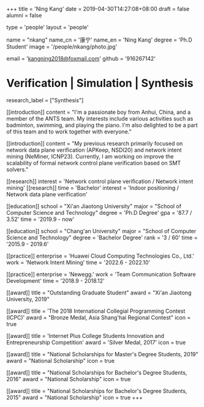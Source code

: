 +++
title = 'Ning Kang'
date = 2019-04-30T14:27:08+08:00
draft = false
alumni = false

type = 'people'
layout = 'people'

name = "nkang"
name_cn = '康宁'
name_en = 'Ning Kang'
degree = 'Ph.D Student'
image = '/people/nkang/photo.jpg'

email = 'kangning2018@foxmail.com'
github = '916267142'

# Verification | Simulation | Synthesis
research_label = ["Synthesis"]

[[introduction]]
    content = "I'm a passionate boy from Anhui, China, and a member of the ANTS team. My interests include various activities such as badminton, swimming, and playing the piano. I'm also delighted to be a part of this team and to work together with everyone."

[[introduction]]
    content = "My previous research primarily focused on network data plane verification (APKeep, NSDI20) and network intent mining (NeMiner, ICNP23). Currently, I am working on improve the scalability of formal network control plane verification based on SMT solvers."

[[research]]
    interest =  'Network control plane verification / Network intent mining'
[[research]]
    time = 'Bachelor'
    interest = 'Indoor positioning / Network data plane verification'

[[education]]
    school = "Xi'an Jiaotong University"
    major = "School of Computer Science and Technology"
    degree = 'Ph.D Degree'
    gpa = '87.7 / 3.52'
    time = '2019.9 - now'

[[education]]
    school = "Chang'an University"
    major = "School of Computer Science and Technology"
    degree = 'Bachelor Degree'
    rank = '3 / 60'
    time = '2015.9 - 2019.6'

[[practice]]
    enterprise = 'Huawei Cloud Computing Technologies Co., Ltd.'
    work = 'Network Intent Mining'
    time = '2022.6 - 2022.10'
    
[[practice]]
    enterprise = 'Newegg.'
    work = 'Team Communication Software Development'
    time = '2018.9 - 2018.12'

[[award]]
    title = "Outstanding Graduate Student"
    award = "Xi'an Jiaotong University, 2019"

[[award]]
    title = 'The 2018 International Collegial Programming Contest (ICPC)'
    award = "Bronze Medal, Asia Shang'hai Regional Contest"
    icon = true

[[award]]
    title = 'Internet Plus College Students Innovation and Entrepreneurship Competition'
    award = 'Silver Medal, 2017'
    icon = true

[[award]]
    title = "National Scholarships for Master's Degree Students, 2019"
    award = "National Scholarship"
    icon = true

[[award]]
    title = "National Scholarships for Bachelor's Degree Students, 2016"
    award = "National Scholarship"
    icon = true
    
[[award]]
    title = "National Scholarships for Bachelor's Degree Students, 2015"
    award = "National Scholarship"
    icon = true
+++
